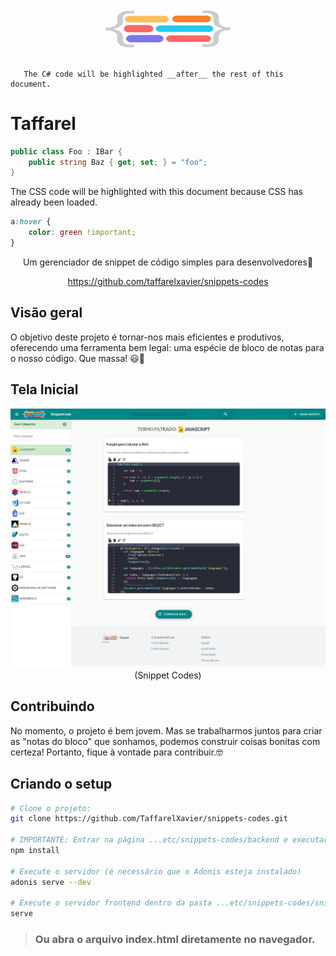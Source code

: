 <div align="center">
<br>
<br>
<img width="200" src="snippets/assets/imagens/logo.svg" alt="snippets-code">
<br>
<br>
</div>

       The C# code will be highlighted __after__ the rest of this document.

# Taffarel 

```csharp
public class Foo : IBar {
    public string Baz { get; set; } = "foo";
}
```

The CSS code will be highlighted with this document because CSS has already been loaded.

```css
a:hover {
    color: green !important;
}
```

<p align="center" color="#6a737d">
Um gerenciador de snippet de código simples para desenvolvedores🚀
</p>
<p align="center">
 <a href="https://github.com/taffarelxavier/snippets-codes" target="_blank">
 https://github.com/taffarelxavier/snippets-codes</a>
</p>

## Visão geral

O objetivo deste projeto é tornar-nos mais eficientes e produtivos, oferecendo uma ferramenta bem legal: uma espécie de bloco de notas para o nosso código. Que massa! 😃📝

## Tela Inicial

<div align="center">

![Snippet Codes](https://github.com/TaffarelXavier/snippets-codes/blob/master/snippets/assets/imagens/pagina-principal.png?raw=true)
(Snippet Codes)

</div>

## Contribuindo

No momento, o projeto é bem jovem. Mas se trabalharmos juntos para criar as "notas do bloco" que sonhamos, podemos construir coisas bonitas com certeza!
Portanto, fique à vontade para contribuir.🤓

## Criando o setup

``` bash
# Clone o projeto:
git clone https://github.com/TaffarelXavier/snippets-codes.git

# IMPORTANTE: Entrar na página ...etc/snippets-codes/backend e executar este comando:
npm install

# Execute o servidor (é necessário que o Adonis esteja instalado)
adonis serve --dev

# Execute o servidor frontend dentro da pasta ...etc/snippets-codes/snippets
serve
```
> ### Ou abra o arquivo index.html diretamente no navegador.